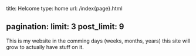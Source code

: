 title: Helcome
type: home
url: /index{page}.html

pagination:
    limit: 3
    post_limit: 9
---

This is my website in the comming days (weeks, months, years) this site will grow to actually have stuff on it.
